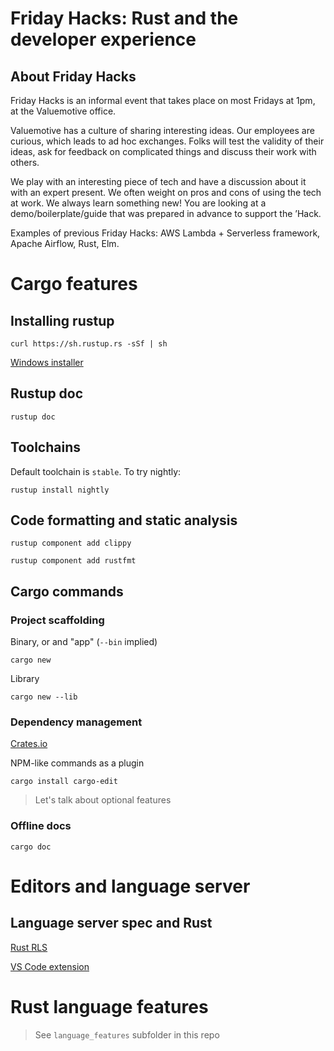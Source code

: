 # Friday Hacks: Rust and the developer experience

## About Friday Hacks

Friday Hacks is an informal event that takes place on most Fridays at 1pm, at the Valuemotive office.

Valuemotive has a culture of sharing interesting ideas. Our employees are curious, which leads to ad hoc exchanges. Folks will test the validity of their ideas, ask for feedback on complicated things and discuss their work with others.

We play with an interesting piece of tech and have a discussion about it with an expert present. We often weight on pros and cons of using the tech at work. We always learn something new! You are looking at a demo/boilerplate/guide that was prepared in advance to support the ’Hack.

Examples of previous Friday Hacks: AWS Lambda + Serverless framework, Apache Airflow, Rust, Elm.

# Cargo features

## Installing rustup

`curl https://sh.rustup.rs -sSf | sh`

[Windows installer](https://www.rust-lang.org/tools/install)

## Rustup doc

`rustup doc`

## Toolchains

Default toolchain is `stable`. To try nightly:

`rustup install nightly`

## Code formatting and static analysis

`rustup component add clippy`

`rustup component add rustfmt`

## Cargo commands

### Project scaffolding

Binary, or and "app" (`--bin` implied)

`cargo new`

Library

`cargo new --lib`

### Dependency management

[Crates.io](https://crates.io)

NPM-like commands as a plugin

`cargo install cargo-edit`

> Let's talk about optional features

### Offline docs

`cargo doc`

# Editors and language server

## Language server spec and Rust

[Rust RLS](https://github.com/rust-lang/rls)

[VS Code extension](https://github.com/rust-lang/rls-vscode)

# Rust language features

> See `language_features` subfolder in this repo

